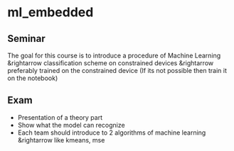 # ml_embedded

## Seminar

The goal for this course is to introduce a procedure of Machine Learning
    &rightarrow classification scheme on constrained devices 
    &rightarrow preferably trained on the constrained device (If its not possible then train it on the notebook)

## Exam

- Presentation of a theory part
- Show what the model can recognize
- Each team should introduce to 2 algorithms of machine learning
    &rightarrow like kmeans, mse